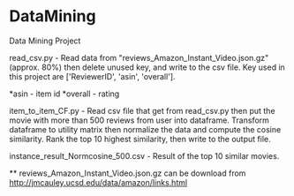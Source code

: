 # DataMining
Data Mining Project

read_csv.py - Read data from "reviews_Amazon_Instant_Video.json.gz"(approx. 80%) then delete unused key, and write to the csv file. Key used in this project are ['ReviewerID', 'asin', 'overall']. 

*asin - item id
*overall - rating

item_to_item_CF.py - Read csv file that get from read_csv.py then put the movie with more than 500 reviews from user into dataframe. Transform dataframe to utility matrix then normalize the data and compute the cosine similarity. Rank the top 10 highest similarity, then write to the output file.

instance_result_Normcosine_500.csv - Result of the top 10 similar movies.

** reviews_Amazon_Instant_Video.json.gz can be download from http://jmcauley.ucsd.edu/data/amazon/links.html

